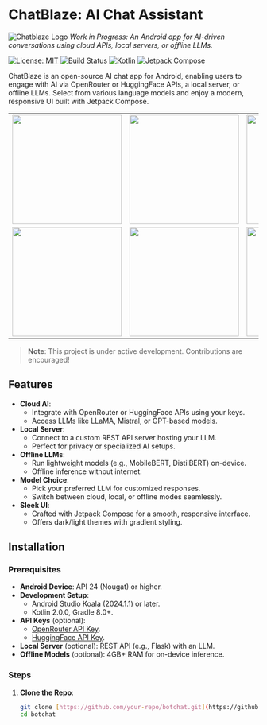 # ChatBlaze: AI Chat Assistant

![Chatblaze Logo](<img width="256" height="256" alt="bot-2 svg" src="https://github.com/user-attachments/assets/7e1258ce-71a6-47da-9d33-0899eb6edab0" />
)
*Work in Progress: An Android app for AI-driven conversations using cloud APIs, local servers, or offline LLMs.*

[![License: MIT](https://img.shields.io/badge/License-MIT-yellow.svg)](https://opensource.org/licenses/MIT)
[![Build Status](https://img.shields.io/badge/build-passing-brightgreen.svg)](https://github.com/your-repo/botchat/actions)
[![Kotlin](https://img.shields.io/badge/Kotlin-2.0.0-blue.svg)](https://kotlinlang.org)
[![Jetpack Compose](https://img.shields.io/badge/Jetpack%20Compose-2.0.0-orange.svg)](https://developer.android.com/jetpack/compose)

ChatBlaze is an open-source AI chat app for Android, enabling users to engage with AI via OpenRouter or HuggingFace APIs, a local server, or offline LLMs. Select from various language models and enjoy a modern, responsive UI built with Jetpack Compose.

<table>
  <tr>
    <td><img src="https://github.com/user-attachments/assets/25dca1f4-8647-41d0-abe5-08be38e3c5e7" width="220"></td>
    <td><img src="https://github.com/user-attachments/assets/5c6e251c-b1b6-4ab6-bc11-21e23db8e1e9" width="220"></td>
    <td><img src="https://github.com/user-attachments/assets/db5062a5-d753-4519-940d-32f3525bdad4" width="220"></td>
  </tr>
  <tr>
    <td><img src="https://github.com/user-attachments/assets/7218c424-1471-44a1-94ed-7761dc2ec4bf" width="220"></td>
    <td><img src="https://github.com/user-attachments/assets/ee5ace20-6d7c-4e3f-8caa-21e964e068ab" width="220"></td>
    <td><img src="https://github.com/user-attachments/assets/0e030a55-1094-435a-b074-45f08c5376c0" width="220"></td>
  </tr>
</table>

> **Note**: This project is under active development. Contributions are encouraged!

## Features

- **Cloud AI**:
  - Integrate with OpenRouter or HuggingFace APIs using your keys.
  - Access LLMs like LLaMA, Mistral, or GPT-based models.
- **Local Server**:
  - Connect to a custom REST API server hosting your LLM.
  - Perfect for privacy or specialized AI setups.
- **Offline LLMs**:
  - Run lightweight models (e.g., MobileBERT, DistilBERT) on-device.
  - Offline inference without internet.
- **Model Choice**:
  - Pick your preferred LLM for customized responses.
  - Switch between cloud, local, or offline modes seamlessly.
- **Sleek UI**:
  - Crafted with Jetpack Compose for a smooth, responsive interface.
  - Offers dark/light themes with gradient styling.

## Installation

### Prerequisites
- **Android Device**: API 24 (Nougat) or higher.
- **Development Setup**:
  - Android Studio Koala (2024.1.1) or later.
  - Kotlin 2.0.0, Gradle 8.0+.
- **API Keys** (optional):
  - [OpenRouter API Key](https://openrouter.ai).
  - [HuggingFace API Key](https://huggingface.co).
- **Local Server** (optional): REST API (e.g., Flask) with an LLM.
- **Offline Models** (optional): 4GB+ RAM for on-device inference.

### Steps
1. **Clone the Repo**:
   ```bash
   git clone [https://github.com/your-repo/botchat.git](https://github.com/your-repo/botchat.git)
   cd botchat
